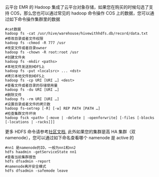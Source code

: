云平台 EMR 的 Hadoop 集成了云平台对象存储，如果您在购买的时候勾选了支持 COS，那么您也可以通过常见的 hadoop 命令操作 COS 上的数据，您可以通过如下命令操作集群里的数据

``` shell
#cat数据
hadoop fs -cat /usr/hive/warehouse/hivewithhdfs.db/record/data.txt
#修改目录或者文件权限
hadoop fs -chmod -R 777 /usr
#改变文件或者目录owner
hadoop fs -chown -R root:root /usr
#创建文件夹
hadoop fs -mkdir <paths>
#本地文件发送到HDFS上
hadoop fs -put <localsrc> ... <dst>
#拷贝本地文件到HDFS上
hadoop fs -cp URI [URI …] <dest>
#查看文件或者目录的存储使用量
hadoop fs -du URI [URI …]
#删除文件
hadoop fs -rm URI [URI …]
#设置目录或者文件的拷贝数
hadoop fs–setrep [-R] [-w] REP PATH [PATH …]
#检查集群文件坏块
hadoop fsck <path> [-move | -delete | -openforwrite] [-files [-blocks [-locations | -racks]]]
```

更多 HDFS 命令请参考[社区文档](http://hadoop.apache.org/docs/r2.7.3/hadoop-project-dist/hadoop-hdfs/HDFSCommands.html), 此外如果您的集群是高 HA 集群（双 namenode），您可以通过如下命名查看哪个 namenode 是 active 的

``` shell
#nn1 是namenode的ID，一般为nn1和nn2
hdfs haadmin -getServiceState nn1
#查看当前集群报告
hdfs dfsadmin -report
#namenode离开安全模式
hdfs dfsadmin -safemode leave
```

